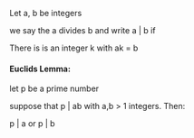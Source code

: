 Let a, b be integers

we say the a divides b and write a | b if

There is is an integer k with ak = b

#### Euclids Lemma:
let p be a prime number

suppose that p | ab with a,b > 1 integers. Then:

p | a or p | b 